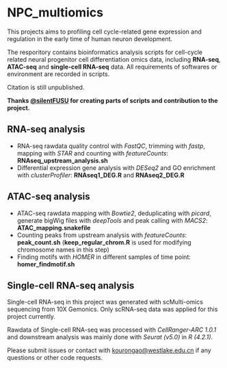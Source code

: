 # NPC_multiomics
This projects aims to profiling cell cycle-related gene expression and regulation in the early time of human neuron development. 

The resporitory contains bioinformatics analysis scripts for cell-cycle related neural progenitor cell differentiation omics data, including __RNA-seq__, __ATAC-seq__ and __single-cell RNA-seq__ data. All requirements of softwares or environment are recorded in scripts.

Citation is still unpublished. 

__Thanks [@silentFUSU](https://github.com/silentFUSU) for creating parts of scripts and contribution to the project.__
## RNA-seq analysis
* RNA-seq rawdata quality control with *FastQC*, trimming with *fastp*, mapping with *STAR* and counting with *featureCounts*: __RNAseq_upstream_analysis.sh__
* Differential expression gene analysis with *DESeq2* and GO enrichment with *clusterProfiler*: __RNAseq1_DEG.R__ and __RNAseq2_DEG.R__


## ATAC-seq analysis
* ATAC-seq rawdata mapping with *Bowtie2*, deduplicating with *picard*, generate bigWig files with *deepTools* and peak calling with *MACS2*: __ATAC_mapping.snakefile__
* Counting peaks from upstream analysis with _featureCounts_: __peak_count.sh__ (__keep_regular_chrom.R__ is used for modifying chromosome names in this step)
* Finding motifs with *HOMER* in different samples of time point: __homer_findmotif.sh__


## Single-cell RNA-seq analysis
Single-cell RNA-seq in this project was generated with scMulti-omics sequencing from 10X Gemonics. Only scRNA-seq data was applied for this project currently. 

Rawdata of Single-cell RNA-seq was processed with _CellRanger-ARC 1.0.1_ and downstream analysis was mainly done with _Seurat (v5.0)_ in _R (4.2.1)_.

Please submit issues or contact with kourongao@westlake.edu.cn if any questions or other code requests.
